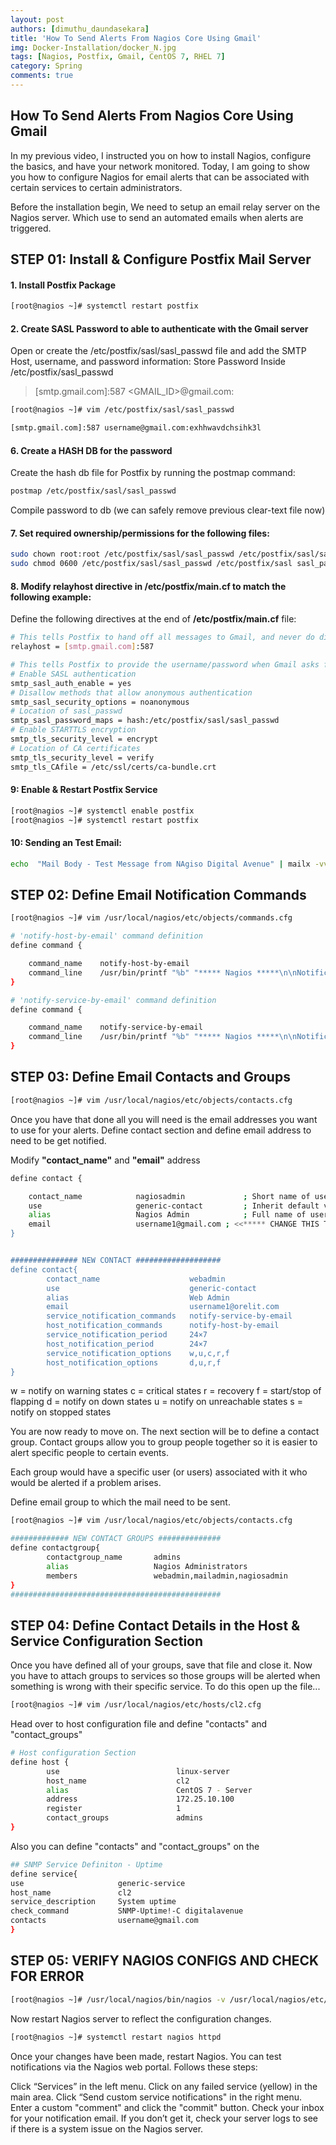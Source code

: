```yaml
---
layout: post
authors: [dimuthu_daundasekara]
title: 'How To Send Alerts From Nagios Core Using Gmail'
img: Docker-Installation/docker_N.jpg
tags: [Nagios, Postfix, Gmail, CentOS 7, RHEL 7]
category: Spring
comments: true
---
```


## How To Send Alerts From Nagios Core Using Gmail

In my previous video, I instructed you on how to install Nagios, configure the basics, and have your network monitored. Today, I am going to show you how to configure Nagios for email alerts that can be associated with certain services to certain administrators.


Before the installation begin, We need to setup an email relay server on the Nagios server. Which use to  send an automated emails when alerts are triggered.


## STEP 01: Install & Configure Postfix Mail Server

#### 1. Install Postfix Package

```bash
[root@nagios ~]# systemctl restart postfix
```


#### 2. Create SASL Password to able to authenticate with the Gmail server

Open or create the /etc/postfix/sasl/sasl_passwd file and add the SMTP Host, username, and password information:
Store Password Inside /etc/postfix/sasl_passwd

> [smtp.gmail.com]:587 <GMAIL_ID>@gmail.com:<APP PASSWORD>


```bash
[root@nagios ~]# vim /etc/postfix/sasl/sasl_passwd
```

```bash
[smtp.gmail.com]:587 username@gmail.com:exhhwavdchsihk3l
```

#### 6. Create a HASH DB for the password

Create the hash db file for Postfix by running the postmap command:

```bash
postmap /etc/postfix/sasl/sasl_passwd
```

Compile password to db (we can safely remove previous clear-text file now)

#### 7. Set required ownership/permissions for the following files:

```bash
sudo chown root:root /etc/postfix/sasl/sasl_passwd /etc/postfix/sasl/sasl_passwd.db
sudo chmod 0600 /etc/postfix/sasl/sasl_passwd /etc/postfix/sasl sasl_passwd.db
```

#### 8. Modify relayhost directive in /etc/postfix/main.cf to match the following example:

Define the following directives at the end of **/etc/postfix/main.cf** file:

```bash
# This tells Postfix to hand off all messages to Gmail, and never do direct delivery.
relayhost = [smtp.gmail.com]:587

# This tells Postfix to provide the username/password when Gmail asks for one.
# Enable SASL authentication
smtp_sasl_auth_enable = yes
# Disallow methods that allow anonymous authentication
smtp_sasl_security_options = noanonymous
# Location of sasl_passwd
smtp_sasl_password_maps = hash:/etc/postfix/sasl/sasl_passwd
# Enable STARTTLS encryption
smtp_tls_security_level = encrypt
# Location of CA certificates
smtp_tls_security_level = verify
smtp_tls_CAfile = /etc/ssl/certs/ca-bundle.crt
```


#### 9: Enable & Restart Postfix Service 
```bash
[root@nagios ~]# systemctl enable postfix
[root@nagios ~]# systemctl restart postfix
```

#### 10: Sending an Test Email:

```bash
echo  "Mail Body - Test Message from NAgiso Digital Avenue" | mailx -vvv -s "Subjct is Mail Sending from Digital Avenue" username@gmail.com
```


## STEP 02: Define Email Notification Commands

```bash
[root@nagios ~]# vim /usr/local/nagios/etc/objects/commands.cfg
```

```bash
# 'notify-host-by-email' command definition
define command {

	command_name    notify-host-by-email
	command_line    /usr/bin/printf "%b" "***** Nagios *****\n\nNotification Type: $NOTIFICATIONTYPE$\nHost: $HOSTNAME$\nState: $HOSTSTATE$\nAddress: $HOSTADDRESS$\nInfo: $HOSTOUTPUT$\n\nDate/Time: $LONGDATETIME$\n" | mailx -vvv -s "** $NOTIFICATIONTYPE$ Host Alert: $HOSTNAME$ is $HOSTSTATE$ **" $CONTACTEMAIL$
}

# 'notify-service-by-email' command definition
define command {

    command_name    notify-service-by-email
    command_line    /usr/bin/printf "%b" "***** Nagios *****\n\nNotification Type: $NOTIFICATIONTYPE$\n\nService: $SERVICEDESC$\nHost: $HOSTALIAS$\nAddress: $HOSTADDRESS$\nState: $SERVICESTATE$\n\nDate/Time: $LONGDATETIME$\n\nAdditional Info:\n\n$SERVICEOUTPUT$\n" | mailx -vvv -s "** $NOTIFICATIONTYPE$ Service Alert: $HOSTALIAS$/$SERVICEDESC$ is $SERVICESTATE$ **" $CONTACTEMAIL$
}
```

## STEP 03: Define Email Contacts and Groups

```bash
[root@nagios ~]# vim /usr/local/nagios/etc/objects/contacts.cfg
```
Once you have that done all you will need is the email addresses you want to use for your alerts.
Define contact section and define email address to need to be get notified.

Modify **"contact_name"** and **"email"** address

```bash
define contact {

    contact_name            nagiosadmin             ; Short name of user
    use                     generic-contact         ; Inherit default values from generic-contact template (defined above)
    alias                   Nagios Admin            ; Full name of user
    email                   username1@gmail.com ; <<***** CHANGE THIS TO YOUR EMAIL ADDRESS ******
}


############### NEW CONTACT ###################
define contact{
        contact_name                    webadmin
        use                             generic-contact
        alias                           Web Admin
        email                           username1@orelit.com
        service_notification_commands   notify-service-by-email
        host_notification_commands      notify-host-by-email
        service_notification_period     24×7
        host_notification_period        24×7
        service_notification_options    w,u,c,r,f
        host_notification_options       d,u,r,f
}
```


w = notify on warning states
c = critical states
r = recovery
f = start/stop of flapping
d = notify on down states
u = notify on unreachable states
s = notify on stopped states

You are now ready to move on. The next section will be to define a contact group. Contact groups allow you to group people together so it is easier to alert specific people to certain events.

 Each group would have a specific user (or users) associated with it who would be alerted if a problem arises.

Define email group to which the mail need to  be sent.

```bash
[root@nagios ~]# vim /usr/local/nagios/etc/objects/contacts.cfg
```

```bash
############# NEW CONTACT GROUPS ##############
define contactgroup{
        contactgroup_name       admins
        alias                   Nagios Administrators
        members                 webadmin,mailadmin,nagiosadmin
}
###############################################
```


## STEP 04: Define Contact Details in the Host & Service Configuration Section

Once you have defined all of your groups, save that file and close it. Now you have to attach groups to services so those groups will be alerted when something is wrong with their specific service. To do this open up the file...

```bash
[root@nagios ~]# vim /usr/local/nagios/etc/hosts/cl2.cfg
```

Head over to host configuration file and define "contacts" and "contact_groups"

```bash
# Host configuration Section
define host {
        use                          linux-server
        host_name                    cl2
        alias                        CentOS 7 - Server
        address                      172.25.10.100
        register                     1
        contact_groups               admins
}
```

Also you can define "contacts" and "contact_groups" on  the

```bash
## SNMP Service Definiton - Uptime
define service{
use                     generic-service
host_name               cl2
service_description     System uptime
check_command           SNMP-Uptime!-C digitalavenue
contacts                username@gmail.com
}
```

## STEP 05: VERIFY NAGIOS CONFIGS AND CHECK FOR ERROR

```bash
[root@nagios ~]# /usr/local/nagios/bin/nagios -v /usr/local/nagios/etc/nagios.cfg
```

Now restart Nagios server to reflect the configuration changes.

```bash
[root@nagios ~]# systemctl restart nagios httpd
```

Once your changes have been made, restart Nagios. You can test notifications via the Nagios web portal. Follows these steps:

Click “Services” in the left menu. Click on any failed service (yellow) in the main area.
Click “Send custom service notifications" in the right menu.
Enter a custom "comment" and click the "commit" button.
Check your inbox for your notification email. If you don’t get it, check your server logs to see if there is a system issue on the Nagios server.






